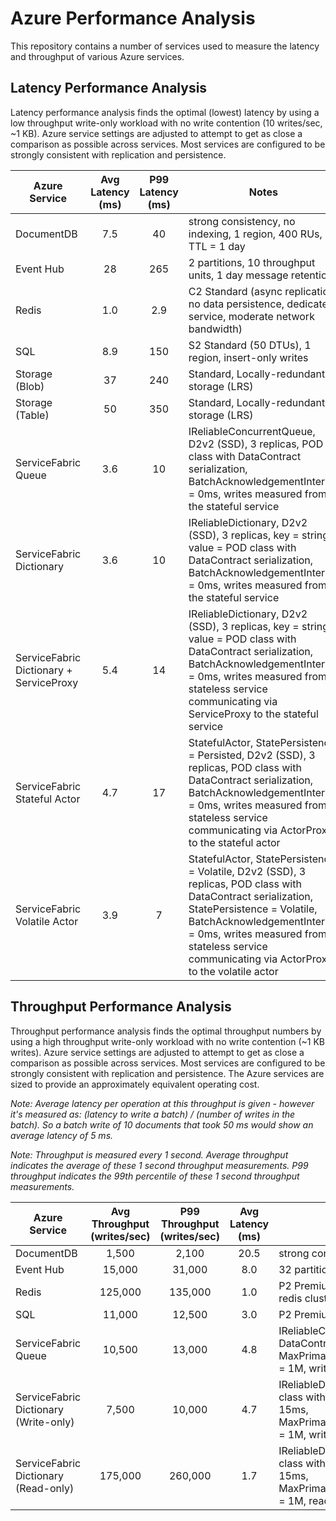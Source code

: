 # Azure Performance Analysis

This repository contains a number of services used to measure the latency and throughput of various Azure services.

## Latency Performance Analysis

Latency performance analysis finds the optimal (lowest) latency by using a low throughput write-only workload with no write contention (10 writes/sec, ~1 KB).  Azure service settings are adjusted to attempt to get as close a comparison as possible across services.  Most services are configured to be strongly consistent with replication and persistence.

| Azure Service   | Avg Latency (ms) | P99 Latency (ms) | Notes |
| --------------- | :--------------: | :--------------: | ----- |
| DocumentDB      |       7.5        |        40        | strong consistency, no indexing, 1 region, 400 RUs, TTL = 1 day |
| Event Hub       |       28         |       265        | 2 partitions, 10 throughput units, 1 day message retention |
| Redis           |       1.0        |       2.9        | C2 Standard (async replication, no data persistence, dedicated service, moderate network bandwidth) |
| SQL             |       8.9        |       150        | S2 Standard (50 DTUs), 1 region, insert-only writes |
| Storage (Blob)  |       37         |       240        | Standard, Locally-redundant storage (LRS) |
| Storage (Table) |       50         |       350        | Standard, Locally-redundant storage (LRS) |
| ServiceFabric Queue |  3.6         |        10        | IReliableConcurrentQueue, D2v2 (SSD), 3 replicas, POD class with DataContract serialization, BatchAcknowledgementInterval = 0ms, writes measured from the stateful service |
| ServiceFabric Dictionary |   3.6   |        10        | IReliableDictionary, D2v2 (SSD), 3 replicas, key = string, value = POD class with DataContract serialization, BatchAcknowledgementInterval = 0ms, writes measured from the stateful service |
| ServiceFabric Dictionary + ServiceProxy | 5.4 |  14   | IReliableDictionary, D2v2 (SSD), 3 replicas, key = string, value = POD class with DataContract serialization, BatchAcknowledgementInterval = 0ms, writes measured from a stateless service communicating via ServiceProxy to the stateful service |
| ServiceFabric Stateful Actor | 4.7 |        17        | StatefulActor, StatePersistence = Persisted, D2v2 (SSD), 3 replicas, POD class with DataContract serialization, BatchAcknowledgementInterval = 0ms, writes measured from a stateless service communicating via ActorProxy to the stateful actor |
| ServiceFabric Volatile Actor | 3.9 |         7        | StatefulActor, StatePersistence = Volatile, D2v2 (SSD), 3 replicas, POD class with DataContract serialization, StatePersistence = Volatile, BatchAcknowledgementInterval = 0ms, writes measured from a stateless service communicating via ActorProxy to the volatile actor |

## Throughput Performance Analysis

Throughput performance analysis finds the optimal throughput numbers by using a high throughput write-only workload with no write contention (~1 KB writes).  Azure service settings are adjusted to attempt to get as close a comparison as possible across services.  Most services are configured to be strongly consistent with replication and persistence.  The Azure services are sized to provide an approximately equivalent operating cost.

*Note:  Average latency per operation at this throughput is given - however it's measured as: (*latency to write a batch*) / (*number of writes in the batch*).  So a batch write of 10 documents that took 50 ms would show an average latency of 5 ms.*

*Note:  Throughput is measured every 1 second.  Average throughput indicates the average of these 1 second throughput measurements. P99 throughput indicates the 99th percentile of these 1 second throughput measurements.*

| Azure Service   | Avg Throughput (writes/sec) | P99 Throughput (writes/sec) | Avg Latency (ms) | Notes |
| --------------- | :-------------------------: | :-------------------------: | :--------------: | ----- |
| DocumentDB      |              1,500          |            2,100            |       20.5       | strong consistency, no indexing, 1 region, 15000 RUs, TTL = 1 day |
| Event Hub       |             15,000          |           31,000            |        8.0       | 32 partitions, 10 throughput units, 1 day message retention |
| Redis           |            125,000          |          135,000            |        1.0       | P2 Premium (async replication, no data persistence, dedicated service, redis cluster, moderate network bandwidth) |
| SQL             |             11,000          |           12,500            |        3.0       | P2 Premium (250 DTUs), 1 region, insert-only writes |
| ServiceFabric Queue |         10,500          |           13,000            |        4.8       | IReliableConcurrentQueue, D3v2 (SSD), 3 replicas, POD class with DataContract serialization, BatchAcknowledgementInterval = 15ms, MaxPrimaryReplicationQueueSize/MaxSecondaryReplicationQueueSize = 1M, writes measured from the stateful service |
| ServiceFabric Dictionary (Write-only) |  7,500 |          10,000            |        4.7       | IReliableDictionary, D3v2 (SSD), 3 replicas, key = string, value = POD class with DataContract serialization, BatchAcknowledgementInterval = 15ms, MaxPrimaryReplicationQueueSize/MaxSecondaryReplicationQueueSize = 1M, writes measured from the stateful service |
| ServiceFabric Dictionary (Read-only) | 175,000 |         260,000            |        1.7       | IReliableDictionary, D3v2 (SSD), 3 replicas, key = string, value = POD class with DataContract serialization, BatchAcknowledgementInterval = 15ms, MaxPrimaryReplicationQueueSize/MaxSecondaryReplicationQueueSize = 1M, reads measured from the stateful service |
